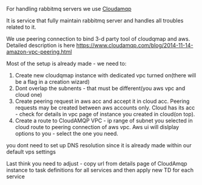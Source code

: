 For handling rabbitmq servers we use [Cloudamqp](https://www.cloudamqp.com/)

It is service that fully maintain rabbitmq server and handles all troubles related to it.

We use peering connection to bind 3-d party tool of cloudqmap and aws.
Detailed description is here https://www.cloudamqp.com/blog/2014-11-14-amazon-vpc-peering.html

Most of the setup is already made - we need to:
1. Create new cloudqmap instance with dedicated vpc turned on(there will be a flag in a creation wizard)
2. Dont overlap the subnents - that must be different(you aws vpc and cloud one)
3. Create peering request in aws acc and accept it in cloud acc. Peering requests may be created between aws accounts only. Cloud has its acc - check for details in vpc page of instance you created in cloud(on top).
4. Create a route to CloudAMQP VPC - ip range of subnet you selected in cloud route to peering connection of aws vpc. Aws ui will dislplay options to you - select the one you need.

you dont need to set up DNS resolution since it is already made within our default vps settings

Last think you need to adjust - copy url from details page of CloudAmqp instance to task definitions for all services and then apply new TD for each service
